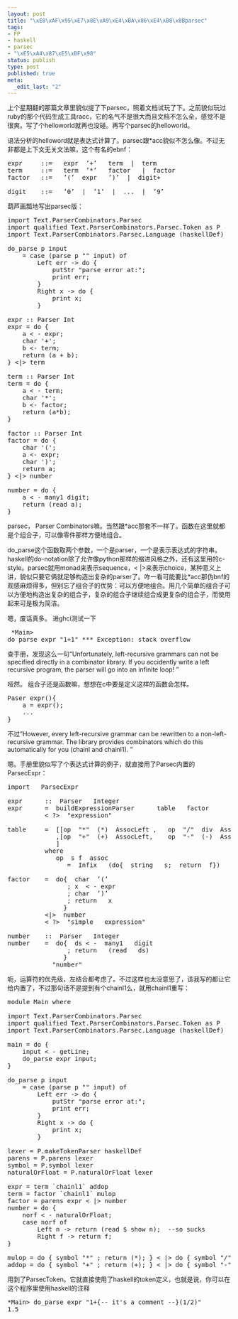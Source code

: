 ```yaml
--- 
layout: post
title: "\xE8\xAF\x95\xE7\x8E\xA9\xE4\xBA\x86\xE4\xB8\x8Bparsec"
tags: 
- FP
- haskell
- parsec
- "\xE5\xA4\x87\xE5\xBF\x98"
status: publish
type: post
published: true
meta: 
  _edit_last: "2"
---
```

上个星期翻的那篇文章里貌似提了下parsec，照着文档试玩了下。之前貌似玩过ruby的那个代码生成工具racc，它的名气不是很大而且文档不怎么全，感觉不是很爽。写了个helloworld就再也没碰。再写个parsec的helloworld。

语法分析的helloword就是表达式计算了。parsec跟*acc貌似不怎么像。不过无非都是上下文无关文法嘛，这个有名的ebnf：
<pre lang="pascal">
expr     ::=   expr  ’+’   term  |  term
term     ::=   term  ’*’   factor   |  factor
factor   ::=   ’(’  expr   ’)’  |  digit+

digit    ::=   ’0’  |  ’1’  |  ...  |  ’9’
</pre>
葫芦画瓢地写出parsec版：
<pre lang="haskell">
import Text.ParserCombinators.Parsec
import qualified Text.ParserCombinators.Parsec.Token as P
import Text.ParserCombinators.Parsec.Language (haskellDef)

do_parse p input
	= case (parse p "" input) of
		Left err -> do {
			putStr "parse error at:";
			print err;
		}
		Right x -> do {
			print x;
		}

expr :: Parser Int
expr = do {
	a < - expr;
	char '+';
	b <- term;
	return (a + b);
} <|> term

term :: Parser Int
term = do {
	a < - term;
	char '*';
	b <- factor;
	return (a*b);
}

factor :: Parser Int
factor = do {
	char '(';
	a <- expr;
	char ')';
	return a;
} <|> number

number = do {
	a < - many1 digit;
	return (read a);
}
</pre>
parsec， Parser Combinators嘛。当然跟*acc那套不一样了。函数在这里就都是个组合子，可以像零件那样方便地组合。

do_parse这个函数取两个参数，一个是parser，一个是表示表达式的字符串。haskell的do-notation除了允许像python那样的缩进风格之外，还有这里用的c-style。parsec就用monad来表示sequence，< |>来表示choice，某种意义上讲，貌似只要它俩就足够构造出复杂的parser了。咋一看可能要比*acc那伪bnf的观感麻烦得多，但别忘了组合子的优势：可以方便地组合。用几个简单的组合子可以方便地构造出复杂的组合子，复杂的组合子继续组合成更复杂的组合子，而使用起来可是极为简洁。

嗯，废话真多。
进ghci测试一下
</pre><pre lang="haskell">
*Main> do_parse expr "1+1"
*** Exception: stack overflow
</pre>
查手册，发现这么一句“Unfortunately, left-recursive grammars can not be specified directly in a combinator library. If you accidently write a left recursive program, the parser will go into an infinite loop! ”

哑然。
组合子还是函数嘛，想想在c中要是定义这样的函数会怎样。
<pre lang="c">
Paser expr(){
	a = expr();
	...
}
</pre>
不过“However, every left-recursive grammar can be rewritten to a non-left- recursive grammar.  The library provides combinators which do this automatically for you (chainl and chainl1). ”

嗯。手册里貌似写了个表达式计算的例子，就直接用了Parsec内置的ParsecExpr：
<pre lang="haskell">
import   ParsecExpr

expr      ::  Parser   Integer
expr      =  buildExpressionParser      table   factor
          < ?>  "expression"

table     =  [[op  "*"  (*)  AssocLeft ,   op  "/"  div  AssocLeft]
             ,[op  "+"  (+)  AssocLeft,    op  "-"  (-)  AssocLeft]
             ]
          where
             op  s f  assoc
                =  Infix   (do{  string   s;  return  f})   assoc

factor    =  do{  char  ’(’
                ; x  < - expr
                ; char  ’)’
                ; return   x
               }
          <|>  number
          < ?>  "simple   expression"

number    ::  Parser   Integer
number    =  do{  ds < -  many1   digit
                ; return   (read   ds)
               }
          <?>  "number"
</pre>
呃，运算符的优先级，左结合都考虑了。不过这样也太没意思了，该我写的都让它给内置了，不过那句话不是提到有个chainl1么，就用chainl1重写：
<pre lang="haskell">
module Main where

import Text.ParserCombinators.Parsec
import qualified Text.ParserCombinators.Parsec.Token as P
import Text.ParserCombinators.Parsec.Language (haskellDef)

main = do {
	input < - getLine;
	do_parse expr input;
}

do_parse p input
	= case (parse p "" input) of
		Left err -> do {
			putStr "parse error at:";
			print err;
		}
		Right x -> do {
			print x;
		}

lexer = P.makeTokenParser haskellDef
parens = P.parens lexer
symbol = P.symbol lexer
naturalOrFloat = P.naturalOrFloat lexer

expr = term `chainl1` addop
term = factor `chainl1` mulop
factor = parens expr < |> number
number = do {
	norf < - naturalOrFloat;
   	case norf of
		Left n -> return (read $ show n);  --so sucks
	   	Right f	-> return f;
}

mulop = do { symbol "*" ; return (*); } < |> do { symbol "/" ; return (/); }
addop = do { symbol "+" ; return (+); } < |> do { symbol "-" ; return (-); }
</pre>
用到了ParsecToken。它就直接使用了haskell的token定义，也就是说，你可以在这个程序里使用haskell的注释
<pre lang="haskell">
*Main> do_parse expr "1+{-- it's a comment --}(1/2)"
1.5
</pre>
